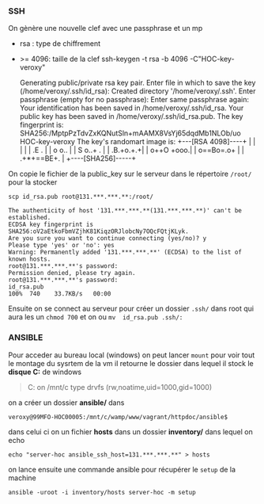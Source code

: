 ### SSH
On gènère une nouvelle clef avec une passphrase et un mp

- rsa : type de chiffrement
- \>= 4096: taille de la clef
ssh-keygen -t rsa -b 4096 -C"HOC-key-veroxy"
    
    
    Generating public/private rsa key pair.
    Enter file in which to save the key (/home/veroxy/.ssh/id_rsa):
    Created directory '/home/veroxy/.ssh'.
    Enter passphrase (empty for no passphrase):
    Enter same passphrase again:
    Your identification has been saved in /home/veroxy/.ssh/id_rsa.
    Your public key has been saved in /home/veroxy/.ssh/id_rsa.pub.
    The key fingerprint is:
    SHA256:/MptpPzTdvZxKQNutSln+mAAMX8VsYj65dqdMb1NLOb/uo HOC-key-veroxy
    The key's randomart image is:
    +---[RSA 4098]----+
    |                 |
    |                 |
    |        .E .     |
    |       o o..     |
    |        S o..+ . |
    |        .B.+o.+.+|
    |       o++O +ooo.|
    |      o==Bo=.o+  |
    |      .+*+==BE+. |
    +----[SHA256]-----+

On copie le fichier de la public_key sur le serveur dans le répertoire `/root/` pour la stocker
 ```shell
 scp id_rsa.pub root@131.***.***.**:/root/
 ```
 
    The authenticity of host '131.***.***.**(131.***.***.**)' can't be established.
    ECDSA key fingerprint is SHA256:oV2aEtkoFbmVZjhK81KiqzORJlobcNy7OQcFQtjKLyk.
    Are you sure you want to continue connecting (yes/no)? y
    Please type 'yes' or 'no': yes
    Warning: Permanently added '131.***.***.**' (ECDSA) to the list of known hosts.
    root@131.***.***.**'s password:
    Permission denied, please try again.
    root@131.***.***.**'s password:
    id_rsa.pub                                                                            100%  740    33.7KB/s   00:00


Ensuite on se connect au serveur pour créer un dossier `.ssh/` dans root qui aura les un `chmod 700` et on ou `mv  id_rsa.pub .ssh/:`


### ANSIBLE

Pour acceder au bureau local (windows) on peut lancer `mount` pour voir tout le montage du sysrtem de la vm il retourne le dossier dans lequel il stock le **disque C:** de windows
> C: on /mnt/c type drvfs (rw,noatime,uid=1000,gid=1000)

on a créer un dossier **ansible/** dans 
```shell
veroxy@99MFO-HOC00005:/mnt/c/wamp/www/vagrant/httpdoc/ansible$
```
dans celui ci on un fichier **hosts** dans un dossier **inventory/** dans lequel on echo 
```shell
echo "server-hoc ansible_ssh_host=131.***.***.**" > hosts
```

on lance ensuite une commande ansible pour récupérer le `setup` de la machine
```shell
ansible -uroot -i inventory/hosts server-hoc -m setup
```
